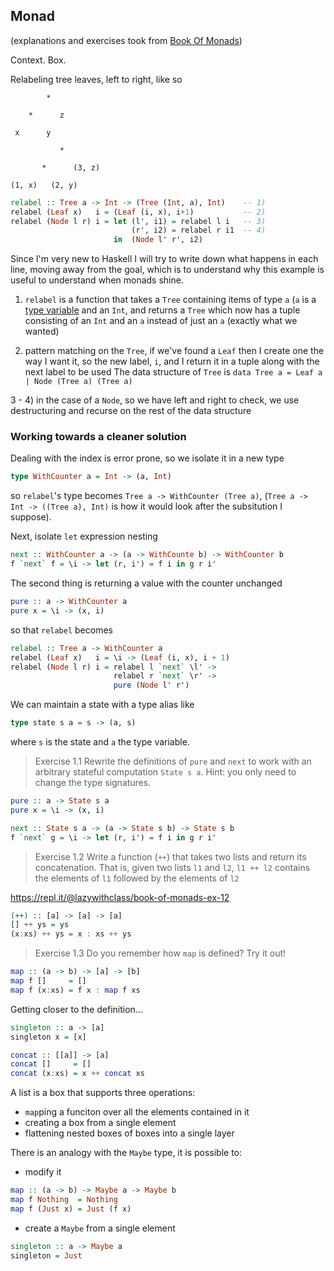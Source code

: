 ## Monad

(explanations and exercises took from [Book Of Monads](https://www.amazon.com/Book-Monads-practice-applied-problems-ebook/dp/B07JNZHYLT))

Context. Box.

Relabeling tree leaves, left to right, like so

```
        *
        
    *      z
    
 x      y

```

```
           *
        
       *      (3, z)

(1, x)   (2, y)

```

```Haskell
relabel :: Tree a -> Int -> (Tree (Int, a), Int)    -- 1)
relabel (Leaf x)   i = (Leaf (i, x), i+1)           -- 2)
relabel (Node l r) i = let (l', i1) = relabel l i   -- 3)
                           (r', i2) = relabel r i1  -- 4)
                       in  (Node l' r', i2)
```

Since I'm very new to Haskell I will try to write down what happens in each line, moving away from
the goal, which is to understand why this example is useful to understand when monads shine.

1) `relabel` is a function that takes a `Tree` containing items of type `a` (`a` is a
[type variable](http://www.learnyouahaskell.com/types-and-typeclasses#type-variables) and an `Int`,
and returns a `Tree` which now has a tuple consisting of an `Int` and an `a` instead of just an `a`
(exactly what we wanted)

2) pattern matching on the `Tree`, if we've found a `Leaf` then I create one the way I want it, so
the new label, `i`, and I return it in a tuple along with the next label to be used
The data structure of `Tree` is `data Tree a = Leaf a | Node (Tree a) (Tree a)`

3 - 4) in the case of a `Node`, so we have left and right to check, we use destructuring and recurse
on the rest of the data structure

### Working towards a cleaner solution

Dealing with the index is error prone, so we isolate it in a new type

```Haskell
type WithCounter a = Int -> (a, Int)
```

so `relabel`'s type becomes `Tree a -> WithCounter (Tree a)`, (`Tree a -> Int -> ((Tree a), Int)` is how it
would look after the subsitution I suppose).

Next, isolate `let` expression nesting

```Haskell
next :: WithCounter a -> (a -> WithCounte b) -> WithCounter b
f `next` f = \i -> let (r, i') = f i in g r i'
```

The second thing is returning a value with the counter unchanged

```Haskell
pure :: a -> WithCounter a
pure x = \i -> (x, i)
```

so that `relabel` becomes

```Haskell
relabel :: Tree a -> WithCounter a
relabel (Leaf x)   i = \i -> (Leaf (i, x), i + 1)
relabel (Node l r) i = relabel l `next` \l' ->
                       relabel r `next` \r' ->
                       pure (Node l' r')
```

We can maintain a state with a type alias like

```Haskell
type state s a = s -> (a, s)
```

where `s` is the state and `a` the type variable.

> Exercise 1.1 Rewrite the definitions of `pure` and `next` to work with an arbitrary 
stateful computation `State s a`. Hint: you only need to change the type signatures.

```Haskell
pure :: a -> State s a
pure x = \i -> (x, i)

next :: State s a -> (a -> State s b) -> State s b
f `next` g = \i -> let (r, i') = f i in g r i'
```

> Exercise 1.2 Write a function (`++`) that takes two lists and return its concatenation.
That is, given two lists `l1` and `l2`, `l1 ++ l2` contains the elements of `l1` followed
by the elements of `l2`

https://repl.it/@lazywithclass/book-of-monads-ex-12

```Haskell
(++) :: [a] -> [a] -> [a]
[] ++ ys = ys
(x:xs) ++ ys = x : xs ++ ys
```

> Exercise 1.3 Do you remember how `map` is defined? Try it out!

```Haskell
map :: (a -> b) -> [a] -> [b]
map f []     = []
map f (x:xs) = f x : map f xs
```

Getting closer to the definition...

```Haskell
singleton :: a -> [a]
singleton x = [x]

concat :: [[a]] -> [a]
concat []     = []
concat (x:xs) = x ++ concat xs
```

A list is a box that supports three operations:

 * `map`ping a funciton over all the elements contained in it
 * creating a box from a single element
 * flattening nested boxes of boxes into a single layer

There is an analogy with the `Maybe` type, it is possible to:

 * modify it 
```Haskell
map :: (a -> b) -> Maybe a -> Maybe b
map f Nothing  = Nothing
map f (Just x) = Just (f x)
```
 * create a `Maybe` from a single element
```Haskell
singleton :: a -> Maybe a
singleton = Just
```


